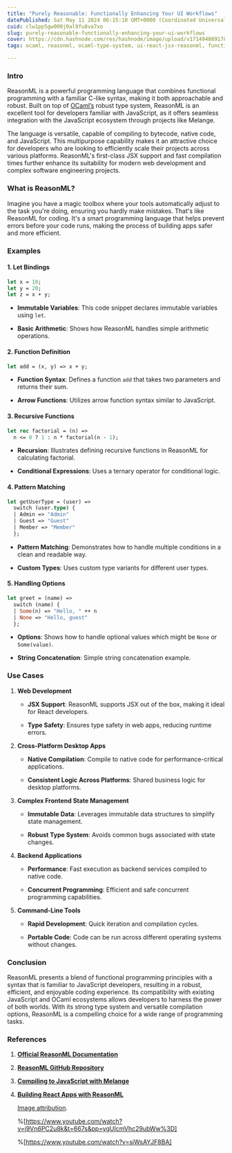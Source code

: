 ```yaml
---
title: "Purely Reasonable: Functionally Enhancing Your UI Workflows"
datePublished: Sat May 11 2024 06:15:10 GMT+0000 (Coordinated Universal Time)
cuid: clw1pp5gw000j0al9fu8va7xo
slug: purely-reasonable-functionally-enhancing-your-ui-workflows
cover: https://cdn.hashnode.com/res/hashnode/image/upload/v1714940891782/082b6a38-8b3f-4155-840a-989f1cc05d06.png
tags: ocaml, reasonml, ocaml-type-system, ui-react-jsx-reasonml, functinoal-programming-for-ui

---
```


### Intro

ReasonML is a powerful programming language that combines functional programming with a familiar C-like syntax, making it both approachable and robust. Built on top of [OCaml’s](https://ocaml.org/) robust type system, ReasonML is an excellent tool for developers familiar with JavaScript, as it offers seamless integration with the JavaScript ecosystem through projects like Melange.

The language is versatile, capable of compiling to bytecode, native code, and JavaScript. This multipurpose capability makes it an attractive choice for developers who are looking to efficiently scale their projects across various platforms. ReasonML's first-class JSX support and fast compilation times further enhance its suitability for modern web development and complex software engineering projects.

### What is ReasonML?

Imagine you have a magic toolbox where your tools automatically adjust to the task you're doing, ensuring you hardly make mistakes. That's like ReasonML for coding. It's a smart programming language that helps prevent errors before your code runs, making the process of building apps safer and more efficient.

### Examples

#### 1\. Let Bindings

```ocaml
let x = 10;
let y = 20;
let z = x + y;
```

* **Immutable Variables**: This code snippet declares immutable variables using `let`.
    
* **Basic Arithmetic**: Shows how ReasonML handles simple arithmetic operations.
    

#### 2\. Function Definition

```ocaml
let add = (x, y) => x + y;
```

* **Function Syntax**: Defines a function `add` that takes two parameters and returns their sum.
    
* **Arrow Functions**: Utilizes arrow function syntax similar to JavaScript.
    

#### 3\. Recursive Functions

```ocaml
let rec factorial = (n) =>
  n <= 0 ? 1 : n * factorial(n - 1);
```

* **Recursion**: Illustrates defining recursive functions in ReasonML for calculating factorial.
    
* **Conditional Expressions**: Uses a ternary operator for conditional logic.
    

#### 4\. Pattern Matching

```ocaml
let getUserType = (user) =>
  switch (user.type) {
  | Admin => "Admin"
  | Guest => "Guest"
  | Member => "Member"
  };
```

* **Pattern Matching**: Demonstrates how to handle multiple conditions in a clean and readable way.
    
* **Custom Types**: Uses custom type variants for different user types.
    

#### 5\. Handling Options

```ocaml
let greet = (name) =>
  switch (name) {
  | Some(n) => "Hello, " ++ n
  | None => "Hello, guest"
  };
```

* **Options**: Shows how to handle optional values which might be `None` or `Some(value)`.
    
* **String Concatenation**: Simple string concatenation example.
    

### Use Cases

1. **Web Development**
    
    * **JSX Support**: ReasonML supports JSX out of the box, making it ideal for React developers.
        
    * **Type Safety**: Ensures type safety in web apps, reducing runtime errors.
        
2. **Cross-Platform Desktop Apps**
    
    * **Native Compilation**: Compile to native code for performance-critical applications.
        
    * **Consistent Logic Across Platforms**: Shared business logic for desktop platforms.
        
3. **Complex Frontend State Management**
    
    * **Immutable Data**: Leverages immutable data structures to simplify state management.
        
    * **Robust Type System**: Avoids common bugs associated with state changes.
        
4. **Backend Applications**
    
    * **Performance**: Fast execution as backend services compiled to native code.
        
    * **Concurrent Programming**: Efficient and safe concurrent programming capabilities.
        
5. **Command-Line Tools**
    
    * **Rapid Development**: Quick iteration and compilation cycles.
        
    * **Portable Code**: Code can be run across different operating systems without changes.
        

### Conclusion

ReasonML presents a blend of functional programming principles with a syntax that is familiar to JavaScript developers, resulting in a robust, efficient, and enjoyable coding experience. Its compatibility with existing JavaScript and OCaml ecosystems allows developers to harness the power of both worlds. With its strong type system and versatile compilation options, ReasonML is a compelling choice for a wide range of programming tasks.

### References

1. [**Official ReasonML Documentation**](https://reasonml.github.io/)
    
2. [**ReasonML GitHub Repository**](https://github.com/reasonml/reason)
    
3. [**Compiling to JavaScript with Melange**](https://github.com/melange-re/melange)
    
4. [**Building React Apps with ReasonML**](https://reasonml.github.io/reason-react/)
    
    [Image attribution](https://www.freepik.com/free-vector/critical-thinking-concept-illustration_20824338.htm#fromView=search&page=1&position=2&uuid=6003f934-d706-4001-ace7-d8161ebd2915).
    
    %[https://www.youtube.com/watch?v=j9Vn6PC2u8k&t=667s&pp=ygUIcmVhc29ubWw%3D] 
    
    %[https://www.youtube.com/watch?v=sjWsAYJF8BA]